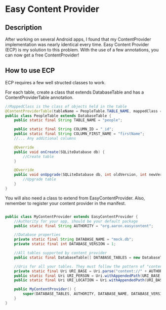# Easy Content Provider

## Description
After working on several Android apps, I found that my ContentProvider implementation was nearly identical every time.
Easy Content Provider (ECP) is my solution to this problem. With the use of a few annotations, you can now get a
free ContentProvider!

## How to use ECP
ECP requires a few well structed classes to work.

For each table, create a class that extends DatabaseTable and has a ContentProviderTable annotation.

```java
//MappedClass is the class of objects held in the table
@ContentProviderTable(tableName = PeopleTable.TABLE_NAME, mappedClass = Person.class)
public class PeopleTable extends DatabaseTable {
    public static final String TABLE_NAME = "people";

    public static final String COLUMN_ID = "_id";
    public static final String COLUMN_FIRST_NAME = "firstName";
    //... Any additional columns

    @Override
    public void onCreate(SQLiteDatabase db) {
        //Create table
    }

    @Override
    public void onUpgrade(SQLiteDatabase db, int oldVersion, int newVersion) {
        //Upgrade table
    }
}
```

You will also need a class to extend from EasyContentProvider. Also, remember to register your content provider in the
manifest.

```java

public class MyContentProvider extends EasyContentProvider {
    //Authority for your app, should be your default package
    public static final String AUTHORITY = "org.aaron.easycontent";

    //Database properties
    private static final String DATABASE_NAME = "mock.db";
    private static final int DATABASE_VERSION = 1;

    //All tables supported by content provider
    public static final DatabaseTable[] DATABASE_TABLES = new DatabaseTable[]{ new PersonTable(), new LocationTable() };

    //Uris for all your tables. They must follow the pattern of "content://[AUTHORITY]/[TABLE_NAME]"
    private static final Uri URI_BASE = Uri.parse("content://" + AUTHORITY);
    public static final Uri URI_PERSON = Uri.withAppendedPath(URI_BASE, PersonTable.TABLE_NAME);
    public static final Uri URI_LOCATION = Uri.withAppendedPath(URI_BASE, LocationTable.TABLE_NAME);

    public MyContentProvider() {
        super(DATABASE_TABLES, AUTHORITY, DATABASE_NAME, DATABASE_VERSION);
    }
}

```

